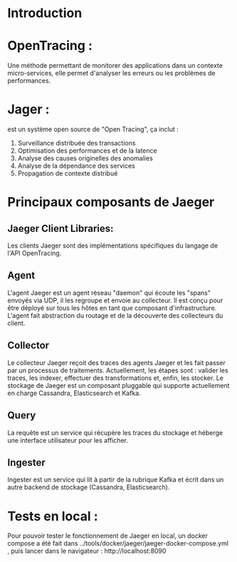 # Introduction
# OpenTracing :
Une méthode permettant de monitorer des applications dans un contexte micro-services, elle permet d'analyser les erreurs ou les problèmes de performances.

# Jager : 
est un système open source de "Open Tracing", ça inclut :
 1. Surveillance distribuée des transactions
 2. Optimisation des performances et de la latence
 3. Analyse des causes originelles des anomalies
 4. Analyse de la dépendance des services
 5. Propagation de contexte distribué
 
# Principaux composants de Jaeger
## Jaeger Client Libraries:
Les clients Jaeger sont des implémentations spécifiques du langage de l'API OpenTracing.

## Agent
L'agent Jaeger est un agent réseau "daemon" qui écoute les "spans" envoyés via UDP, il les regroupe et envoie au collecteur. Il est conçu pour être déployé sur tous les hôtes en tant que composant d'infrastructure. L'agent fait abstraction du routage et de la découverte des collecteurs du client.


## Collector
Le collecteur Jaeger reçoit des traces des agents Jaeger et les fait passer par un processus de traitements. 
Actuellement, les étapes sont : valider les traces, les indexer, effectuer des transformations et, enfin, les stocker. 
Le stockage de Jaeger est un composant pluggable qui supporte actuellement en charge Cassandra, Elasticsearch et Kafka.

## Query
La requête est un service qui récupère les traces du stockage et héberge une interface utilisateur pour les afficher.

## Ingester
Ingester est un service qui lit à partir de la rubrique Kafka et écrit dans un autre backend de stockage (Cassandra, Elasticsearch).


# Tests en local :
Pour pouvoir tester le fonctionnement de Jaeger en local, un docker compose a été fait dans ../tools/docker/jaeger/jaeger-docker-compose.yml , puis lancer dans le navigateur : http://localhost:8090
    

